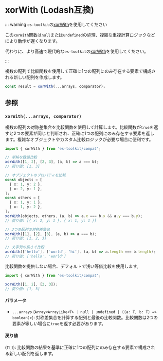 # xorWith (Lodash互換)

::: warning `es-toolkit`の[xorWith](../../array/xorWith.md)を使用してください

この`xorWith`関数は`null`または`undefined`の処理、複雑な重複計算ロジックなどにより動作が遅くなります。

代わりに、より高速で現代的な`es-toolkit`の[xorWith](../../array/xorWith.md)を使用してください。

:::

複数の配列で比較関数を使用して正確に1つの配列にのみ存在する要素で構成される新しい配列を作成します。

```typescript
const result = xorWith(...arrays, comparator);
```

## 参照

### `xorWith(...arrays, comparator)`

複数の配列の対称差集合を比較関数を使用して計算します。比較関数が`true`を返すと2つの要素が同じと判断され、正確に1つの配列にのみ存在する要素を返します。複雑なオブジェクトやカスタム比較ロジックが必要な場合に便利です。

```typescript
import { xorWith } from 'es-toolkit/compat';

// 単純な数値比較
xorWith([1, 2], [2, 3], (a, b) => a === b);
// 戻り値: [1, 3]

// オブジェクトのプロパティを比較
const objects = [
  { x: 1, y: 2 },
  { x: 2, y: 1 },
];
const others = [
  { x: 1, y: 1 },
  { x: 1, y: 2 },
];
xorWith(objects, others, (a, b) => a.x === b.x && a.y === b.y);
// 戻り値: [{ x: 2, y: 1 }, { x: 1, y: 1 }]

// 3つの配列の対称差集合
xorWith([1], [2], [3], (a, b) => a === b);
// 戻り値: [1, 2, 3]

// 文字列の長さで比較
xorWith(['hello'], ['world', 'hi'], (a, b) => a.length === b.length);
// 戻り値: ['hello', 'world']
```

比較関数を提供しない場合、デフォルトで浅い等価比較を使用します。

```typescript
import { xorWith } from 'es-toolkit/compat';

xorWith([1, 2], [2, 3]);
// 戻り値: [1, 3]
```

#### パラメータ

- `...arrays` (`Array<ArrayLike<T> | null | undefined | ((a: T, b: T) => boolean)>`): 対称差集合を計算する配列と最後の比較関数。比較関数は2つの要素が等しい場合に`true`を返す必要があります。

#### 戻り値

(`T[]`): 比較関数の結果を基準に正確に1つの配列にのみ存在する要素で構成される新しい配列を返します。
